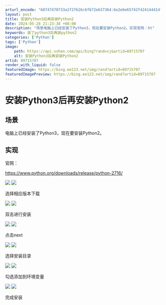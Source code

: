 ```yaml
---
arturl_encode: "68747470733a2f2f626c6f672e637364:6e2e6e65742f424144414f5f4c49554d414e475f51495a4849:2f61727469636c652f64657461696c732f3839373135373037"
layout: post
title: 安装Python3后再安装Python2
date: 2024-05-28 21:23:38 +08:00
description: "场景电脑上已经安装了Python3，现在要安装Python2。实现官网：ht"
keywords: 装了python3后再装python2
categories: ['Python']
tags: ['Python']
image:
    path: https://api.vvhan.com/api/bing?rand=sj&artid=89715707
    alt: 安装Python3后再安装Python2
artid: 89715707
render_with_liquid: false
featuredImage: https://bing.ee123.net/img/rand?artid=89715707
featuredImagePreview: https://bing.ee123.net/img/rand?artid=89715707
---
```


# 安装Python3后再安装Python2

## 场景

电脑上已经安装了Python3，现在要安装Python2。

## 实现

官网：

<https://www.python.org/downloads/release/python-2716/>

![](images/%E5%AE%89%E8%A3%853.jpg)
![](https://i-blog.csdnimg.cn/blog_migrate/be9ff137b533c7fec813d00a34b6398d.jpeg)

选择相应版本下载

![](images/%E4%B8%8B%E8%BD%BD%E5%AE%8C%E6%88%90.jpg)
![](https://i-blog.csdnimg.cn/blog_migrate/5389db4c4f3b561beb396253d63c44a5.jpeg)

双击进行安装

![](images/isntall%E5%BC%80%E5%A7%8B.jpg)
![](https://i-blog.csdnimg.cn/blog_migrate/da428e98540328bd9a0b16aa53eb3a2a.jpeg)

点击next

![](images/%E9%80%89%E6%8B%A9%E7%9B%AE%E5%BD%95.jpg)
![](https://i-blog.csdnimg.cn/blog_migrate/8e30938a0a21b222ec04015a71c449da.jpeg)

选择安装目录

![](images/%E5%8B%BE%E9%80%89%E7%8E%AF%E5%A2%83%E5%8F%98%E9%87%8F.jpg)
![](https://i-blog.csdnimg.cn/blog_migrate/b1ebd8ee6adc84bae412b7644f2b32c9.jpeg)

勾选添加到环境变量

![](images/%E5%AE%8C%E6%88%90%E5%AE%89%E8%A3%85.jpg)
![](https://i-blog.csdnimg.cn/blog_migrate/a83ef241550c35f54cb32897c574e777.jpeg)

完成安装